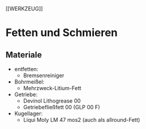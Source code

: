 [[WERKZEUG]]
# Fetten und Schmieren

## Materiale
* entfetten:
    * Bremsenreiniger
* Bohrmeißel:
    * Mehrzweck-Litium-Fett
* Getriebe:
    * Devinol Lithogrease 00
    * Getriebefließfett 00   (GLP 00 F)
* Kugellager:
    * Liqui Moly LM 47 mos2   (auch als allround-Fett)
